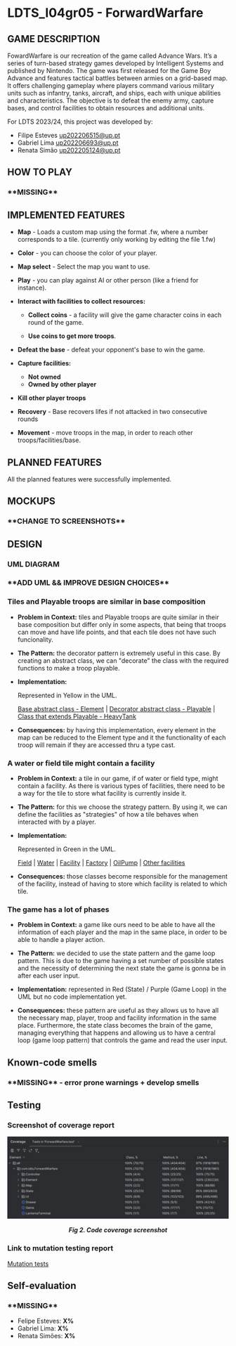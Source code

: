 # LDTS_l04gr05 - ForwardWarfare

## GAME DESCRIPTION

FowardWarfare is our recreation of the game called Advance Wars. It’s a series of turn-based strategy games developed by Intelligent Systems and published by Nintendo. The game was first released for the Game Boy Advance and features tactical battles between armies on a grid-based map. It offers challenging gameplay where players command various military units such as infantry, tanks, aircraft, and ships, each with unique abilities and characteristics. The objective is to defeat the enemy army, capture bases, and control facilities to obtain resources and additional units. 

For LDTS 2023/24, this project was developed by:
- Filipe Esteves up202206515@up.pt
- Gabriel Lima up202206693@up.pt
- Renata Simão up202205124@up.pt

## HOW TO PLAY

### \*\*MISSING\*\*

## IMPLEMENTED FEATURES

- **Map** - Loads a custom map using the format .fw, where a number corresponds to a tile.
  (currently only working by editing the file 1.fw)
  
- **Color** - you can choose the color of your player.

- **Map select** - Select the map you want to use.

- **Play**  - you can play against AI or other person (like a friend for instance).

- **Interact with facilities to collect resources:**

  - **Collect coins** - a facility will give the game character coins in each round of the game.

  - **Use coins to get more troops**.

- **Defeat the base** - defeat your opponent's base to win the game.

- **Capture facilities:**
    - **Not owned**
    - **Owned by other player**

- **Kill other player troops**

- **Recovery** - Base recovers lifes if not attacked in two consecutive rounds

- **Movement** - move troops in the map, in order to reach other troops/facilities/base.

## PLANNED FEATURES

All the planned features were successfully implemented.

## MOCKUPS

### \*\*CHANGE TO SCREENSHOTS\*\*

## DESIGN

### UML DIAGRAM

### \*\*ADD UML && IMPROVE DESIGN CHOICES\*\*

### Tiles and Playable troops are similar in base composition

- **Problem in Context:** tiles and Playable troops are quite similar in their base composition but differ only in some aspects, that being that troops can move and have life points, and that each tile does not have such funcionality.
  
- **The Pattern:** the decorator pattern is extremely useful in this case. By creating an abstract class, we can "decorate" the class with the required functions to make a troop playable.

- **Implementation:**

  Represented in Yellow in the UML.

  [Base abstract class - Element](https://github.com/FEUP-LDTS-2023/project-l04gr05/blob/main/ForwardWarfare/src/main/java/com/ldts/ForwardWarfare/Element/Element.java) |
  [Decorator abstract class - Playable](https://github.com/FEUP-LDTS-2023/project-l04gr05/blob/main/ForwardWarfare/src/main/java/com/ldts/ForwardWarfare/Element/Playable/Playable.java) |
  [Class that extends Playable - HeavyTank](https://github.com/FEUP-LDTS-2023/project-l04gr05/blob/main/ForwardWarfare/src/main/java/com/ldts/ForwardWarfare/Element/Playable/Ground/HeavyTank.java)
  
- **Consequences:** by having this implementation, every element in the map can be reduced to the Element type and it the functionality of each troop will remain if they are accessed thru a type cast.

### A water or field tile might contain a facility

- **Problem in Context:** a tile in our game, if of water or field type, might contain a facility. As there is various types of facilities, there need to be a way for the tile to store what facility is currently inside it.

- **The Pattern:** for this we choose the strategy pattern. By using it, we can define the facilities as "strategies" of how a tile behaves when interacted with by a player.

- **Implementation:**
  
  Represented in Green in the UML.

  [Field](https://github.com/FEUP-LDTS-2023/project-l04gr05/blob/main/ForwardWarfare/src/main/java/com/ldts/ForwardWarfare/Element/Tile/Fields.java) |
  [Water](https://github.com/FEUP-LDTS-2023/project-l04gr05/blob/main/ForwardWarfare/src/main/java/com/ldts/ForwardWarfare/Element/Tile/Water.java) |
  [Facility](https://github.com/FEUP-LDTS-2023/project-l04gr05/blob/main/ForwardWarfare/src/main/java/com/ldts/ForwardWarfare/Element/Facility/Facility.java) |
  [Factory](https://github.com/FEUP-LDTS-2023/project-l04gr05/blob/main/ForwardWarfare/src/main/java/com/ldts/ForwardWarfare/Element/Facility/Factory.java) |
  [OilPump](https://github.com/FEUP-LDTS-2023/project-l04gr05/blob/main/ForwardWarfare/src/main/java/com/ldts/ForwardWarfare/Element/Facility/OilPump.java) |
  [Other facilities](https://github.com/FEUP-LDTS-2023/project-l04gr05/tree/main/ForwardWarfare/src/main/java/com/ldts/ForwardWarfare/Element/Facility)

- **Consequences:** those classes become responsible for the management of the facility, instead of having to store which facility is related to which tile.

 ### The game has a lot of phases

- **Problem in Context:** a game like ours need to be able to have all the information of each player and the map in the same place, in order to be able to handle a player action.

- **The Pattern:** we decided to use the state pattern and the game loop pattern. This is due to the game having a set number of possible states and the necessity of determining the next state the game is gonna be in after each user input.

- **Implementation:** represented in Red (State) / Purple (Game Loop) in the UML but no code implementation yet.

- **Consequences:** these pattern are useful as they allows us to have all the necessary map, player, troop and facility information in the same place. Furthermore, the state class becomes the brain of the game, managing everything that happens and allowing us to have a central loop (game loop pattern) that controls the game and read the user input.

## Known-code smells

### \*\*MISSING\*\* - error prone warnings + develop smells

## Testing

### Screenshot of coverage report
<p align="center" justify="center">
  <img src="images/codeCoverage.png"/>
</p>
<p align="center">
  <b><i>Fig 2. Code coverage screenshot</i></b>
</p>

### Link to mutation testing report
[Mutation tests](./reports/pitest/index.html)

## Self-evaluation

### \*\*MISSING\*\*

 - Felipe Esteves: **X%**
 - Gabriel Lima: **X%**
 - Renata Simões: **X%**

